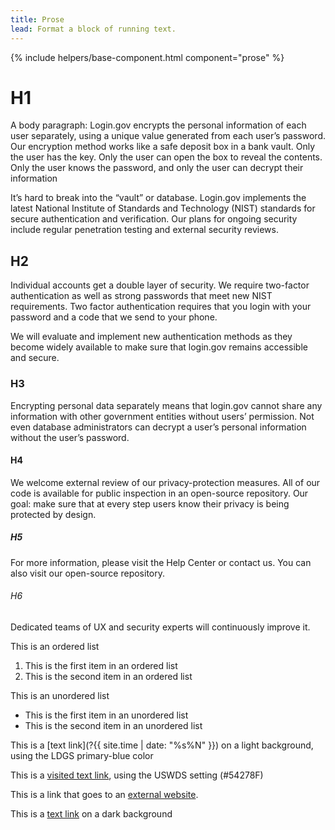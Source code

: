 ```yaml
---
title: Prose
lead: Format a block of running text.
---
```


{% include helpers/base-component.html component="prose" %}

# H1

A body paragraph: Login.gov encrypts the personal information of each user separately, using a unique value generated from each user’s password. Our encryption method works like a safe deposit box in a bank vault. Only the user has the key. Only the user can open the box to reveal the contents. Only the user knows the password, and only the user can decrypt their information

It’s hard to break into the “vault” or database. Login.gov implements the latest National Institute of Standards and Technology (NIST) standards for secure authentication and verification. Our plans for ongoing security include regular penetration testing and external security reviews.

## H2

Individual accounts get a double layer of security. We require two-factor authentication as well as strong passwords that meet new NIST requirements. Two factor authentication requires that you login with your password and a code that we send to your phone.

We will evaluate and implement new authentication methods as they become widely available to make sure that login.gov remains accessible and secure.

### H3

Encrypting personal data separately means that login.gov cannot share any information with other government entities without users’ permission. Not even database administrators can decrypt a user’s personal information without the user’s password.

#### H4

We welcome external review of our privacy-protection measures. All of our code is available for public inspection in an open-source repository. Our goal: make sure that at every step users know their privacy is being protected by design.

##### H5

For more information, please visit the Help Center or contact us. You can also visit our open-source repository.

###### H6

Dedicated teams of UX and security experts will continuously improve it.

This is an ordered list

1. This is the first item in an ordered list
2. This is the second item in an ordered list

This is an unordered list

- This is the first item in an unordered list
- This is the second item in an unordered list

This is a [text link](?{{ site.time | date: "%s%N" }}) on a light background, using the LDGS primary-blue color

This is a <a href="{{ site.baseurl }}" class="usa-link usa-link--visited">visited text link</a>, using the USWDS setting (#54278F)

This is a link that goes to an <a href="{{ site.baseurl }}" class="usa-link usa-link--external">external website</a>.

<div class="usa-section--dark padding-1">
  This is a <a href="?{{ site.time | date: '%s%N' }}" class="usa-link">text link</a> on a dark background
</div>
